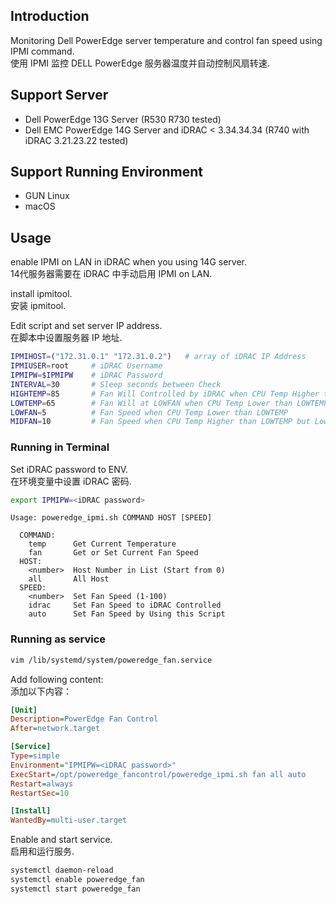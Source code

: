 ## Introduction
Monitoring Dell PowerEdge server temperature and control fan speed using IPMI command.  
使用 IPMI 监控 DELL PowerEdge 服务器温度并自动控制风扇转速.

## Support Server
- Dell PowerEdge 13G Server (R530 R730 tested)
- Dell EMC PowerEdge 14G Server and iDRAC < 3.34.34.34 (R740 with iDRAC 3.21.23.22 tested)

## Support Running Environment
- GUN Linux
- macOS

## Usage
enable IPMI on LAN in iDRAC when you using 14G server.  
14代服务器需要在 iDRAC 中手动启用 IPMI on LAN.


install ipmitool.  
安装 ipmitool.


Edit script and set server IP address.  
在脚本中设置服务器 IP 地址.  

```bash
IPMIHOST=("172.31.0.1" "172.31.0.2")   # array of iDRAC IP Address
IPMIUSER=root     # iDRAC Username
IPMIPW=$IPMIPW    # iDRAC Password
INTERVAL=30       # Sleep seconds between Check
HIGHTEMP=85       # Fan Will Controlled by iDRAC when CPU Temp Higher than HIGHTEMP
LOWTEMP=65        # Fan Will at LOWFAN when CPU Temp Lower than LOWTEMP
LOWFAN=5          # Fan Speed when CPU Temp Lower than LOWTEMP
MIDFAN=10         # Fan Speed when CPU Temp Higher than LOWTEMP but Lower than HIGHTEMP
```

### Running in Terminal

Set iDRAC password to ENV.  
在环境变量中设置 iDRAC 密码.  

```bash
export IPMIPW=<iDRAC password>
```

```
Usage: poweredge_ipmi.sh COMMAND HOST [SPEED]

  COMMAND:
    temp      Get Current Temperature
    fan       Get or Set Current Fan Speed
  HOST:
    <number>  Host Number in List (Start from 0)
    all       All Host
  SPEED:
    <number>  Set Fan Speed (1-100)
    idrac     Set Fan Speed to iDRAC Controlled
    auto      Set Fan Speed by Using this Script
```
### Running as service

```bash
vim /lib/systemd/system/poweredge_fan.service
```
Add following content:  
添加以下内容：  

```ini
[Unit]
Description=PowerEdge Fan Control
After=network.target

[Service]
Type=simple
Environment="IPMIPW=<iDRAC password>"
ExecStart=/opt/poweredge_fancontrol/poweredge_ipmi.sh fan all auto
Restart=always
RestartSec=10

[Install]
WantedBy=multi-user.target
```

Enable and start service.  
启用和运行服务.  

```bash
systemctl daemon-reload
systemctl enable poweredge_fan
systemctl start poweredge_fan
```